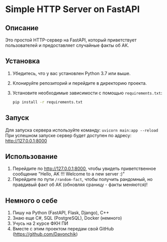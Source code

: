 # Simple HTTP Server on FastAPI

## Описание
Это простой HTTP-сервер на FastAPI, который приветствует пользователей и предоставляет случайные факты об АК.

## Установка

1. Убедитесь, что у вас установлен Python 3.7 или выше.
2. Клонируйте репозиторий и перейдите в директорию проекта.
3. Установите необходимые зависимости с помощью `requirements.txt`:

   ```bash
   pip install -r requirements.txt
   ```
## Запуск
Для запуска сервера используйте команду: ```
        uvicorn main:app --reload
    ```
При успешном запуске сервер будет доступен по адресу: http://127.0.0.1:8000

## Использование
1. Перейдите по http://127.0.0.1:8000, чтобы увидеть приветственное сообщение "Hello, AK !!! Welcome to a new server :)"
2. Перейдите по пути ```/random-fact```, чтобы получить рандомный, но правдивый факт об АК (обновляя сраницу - факты меняются)!


## Немного о себе

1. Пишу на Python (FastAPI, Flask, Django), C++
2. Знаю еще C#, SQL (PostgreSQL), Docker (немного)
3. Учусь на 2 курсе ФКН ПИ
4. Вместе с этим проектом передам свой GitHub (https://github.com/Davonchik)